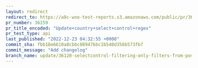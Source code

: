 ```yaml
---
layout: redirect
redirect_to: https://a8c-woo-test-reports.s3.amazonaws.com/public/pr/36159/api/index.html
pr_number: 36159
pr_title_encoded: "Update+country+select+control+regex"
pr_test_type: api
last_published: "2022-12-23 04:32:55 +0000"
commit_sha: fbb18e6610a8cbbc88947bbc1b540d356b573fb7
commit_message: "Add changelog"
branch_name: update/36120-selectcontrol-filtering-only-filters-from-position-0
---
```


